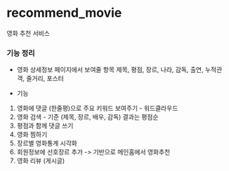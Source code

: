 # recommend_movie
영화 추천 서비스

### 기능 정리
- 영화 상세정보 페이지에서 보여줄 항목
제목, 평점, 장르, 나라, 감독, 출연, 누적관객, 줄거리, 포스터

- 기능 
1. 영화에 댓글 (한줄평)으로 주요 키워드 보여주기 - 워드클라우드
2. 영화 검색 - 기준 (제목, 장르, 배우, 감독)
  결과는 평점순
3. 평점과 함께 댓글 쓰기
4. 영화 찜하기
5. 장르별 영화통계 시각화
6. 회원정보에 선호장르 추가 -> 기반으로 메인홈에서 영화추천
7. 영화 리뷰 (게시글)
